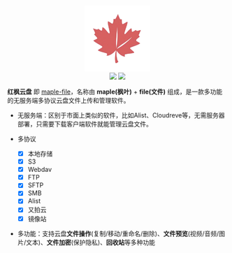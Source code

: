 <div align="center">
  <img src="/images/logo.png" width="150" />
</div>
<div style="display: flex;justify-content: center;gap: 4px;">
  <a href="https://github.com/honmaple/maple-file/releases/tag/v1.0.4" target="_blank">
    <img src="https://img.shields.io/badge/release-1.0.4-brightgreen.svg">
  </a>
  <a href="https://github.com/honmaple/maple-file/blob/master/LICENSE" target="_blank">
    <img src="https://img.shields.io/badge/license-GPL3.0-blue.svg">
  </a>
</div>


**红枫云盘** 即 [maple-file](https://github.com/honmaple/maple-file)，名称由 **maple(枫叶)** + **file(文件)** 组成，是一款多功能的无服务端多协议云盘文件上传和管理软件。 

- 无服务端：区别于市面上类似的软件，比如Alist、Cloudreve等，无需服务器部署，只需要下载客户端软件就能管理云盘文件。

- 多协议
  - [X] 本地存储
  - [X] S3
  - [X] Webdav
  - [X] FTP
  - [X] SFTP
  - [X] SMB
  - [X] Alist
  - [X] 又拍云
  - [X] 镜像站

- 多功能：支持云盘**文件操作**(复制/移动/重命名/删除)、**文件预览**(视频/音频/图片/文本)、**文件加密**(保护隐私)、**回收站**等多种功能

